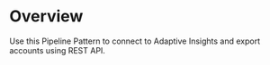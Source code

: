 # Overview

Use this Pipeline Pattern to connect to Adaptive Insights and export accounts using REST API.
